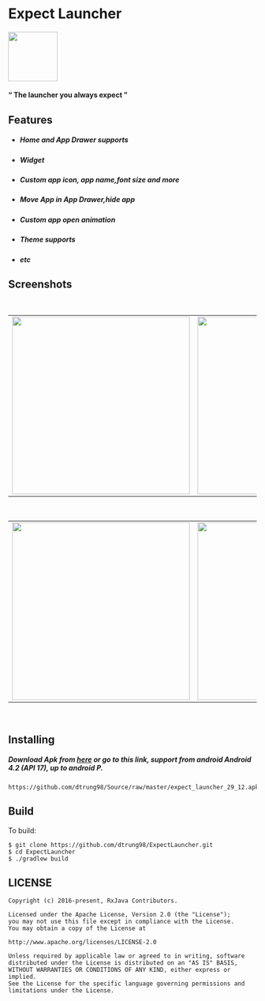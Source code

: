 # Expect Launcher
#### <img width="100" height="100" src="https://user-images.githubusercontent.com/33343210/50539724-88968f80-0bb7-11e9-96da-abb0db95dd63.png"/>
#### “ The launcher you always expect ” 

## Features
- ##### Home and App Drawer supports
- ##### Widget
- ##### Custom app icon, app name,font size and more
- ##### Move App in App Drawer,hide app
- ##### Custom app open animation
- ##### Theme supports
- ##### etc
## Screenshots
</br>
<div align="center">
   <table align="center" border="0" >
  <tr>
    <td>
<img width="360"
src="https://user-images.githubusercontent.com/33343210/50539488-ad890380-0bb3-11e9-8c17-31a04b92a4b0.png"/>
     <td> <img width="360"
src="https://user-images.githubusercontent.com/33343210/50539491-ae219a00-0bb3-11e9-99a1-a257c6e68370.png"/></td>
     <td> <img width="360"
src="https://user-images.githubusercontent.com/33343210/50539492-ae219a00-0bb3-11e9-8be5-b661b737e3a2.png"/></td>
     
  </table>
  </div>
</br>
<div align="center">
   <table align="center" border="0" >
  <tr>
    <td>
<img width="360"
src="https://user-images.githubusercontent.com/33343210/50539493-aeba3080-0bb3-11e9-9ead-1730ddc82245.png"/>
     <td> <img width="360"
src="https://user-images.githubusercontent.com/33343210/50539490-ae219a00-0bb3-11e9-87a2-4d508c8b17bc.png"/></td>
     <td> <img width="360"
src="https://user-images.githubusercontent.com/33343210/50539489-ad890380-0bb3-11e9-9a7f-bcb651af1e63.png"/></td>
     
  </table>
  </div>
</br>

## Installing
##### Download Apk from [here](https://github.com/dtrung98/Source/raw/master/expect_launcher_29_12.apk) or go to this link, support from android Android 4.2 (API 17), up to android P.
```
https://github.com/dtrung98/Source/raw/master/expect_launcher_29_12.apk
```
## Build

To build:

```
$ git clone https://github.com/dtrung98/ExpectLauncher.git
$ cd ExpectLauncher
$ ./gradlew build
```
## LICENSE

    Copyright (c) 2016-present, RxJava Contributors.

    Licensed under the Apache License, Version 2.0 (the "License");
    you may not use this file except in compliance with the License.
    You may obtain a copy of the License at

    http://www.apache.org/licenses/LICENSE-2.0

    Unless required by applicable law or agreed to in writing, software
    distributed under the License is distributed on an "AS IS" BASIS,
    WITHOUT WARRANTIES OR CONDITIONS OF ANY KIND, either express or implied.
    See the License for the specific language governing permissions and
    limitations under the License.
